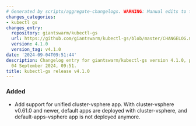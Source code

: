 ```yaml
---
# Generated by scripts/aggregate-changelogs. WARNING: Manual edits to this files will be overwritten.
changes_categories:
- kubectl gs
changes_entry:
  repository: giantswarm/kubectl-gs
  url: https://github.com/giantswarm/kubectl-gs/blob/master/CHANGELOG.md#410---2024-09-04
  version: 4.1.0
  version_tag: v4.1.0
date: '2024-09-04T09:51:44'
description: Changelog entry for giantswarm/kubectl-gs version 4.1.0, published on
  04 September 2024, 09:51.
title: kubectl-gs release v4.1.0
---
```


### Added
- Add support for unified cluster-vsphere app. With cluster-vsphere v0.61.0 and newer, default apps are deployed with cluster-vsphere, and default-apps-vsphere app is not deployed anymore.
